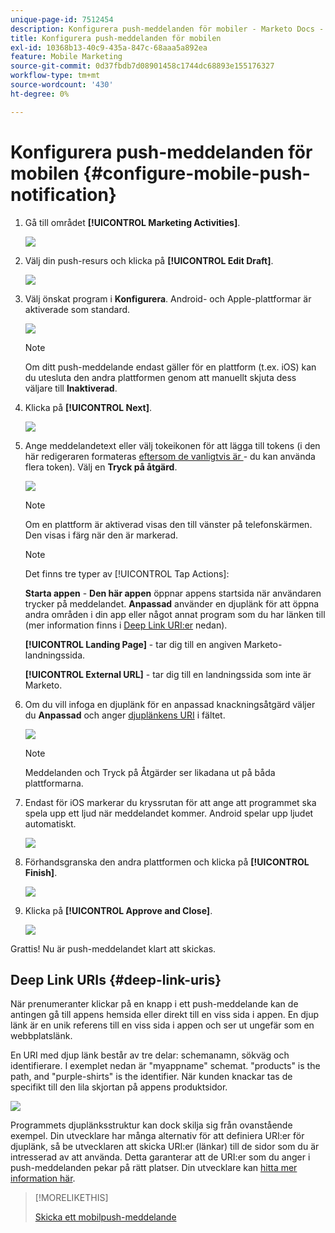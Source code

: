 ```yaml
---
unique-page-id: 7512454
description: Konfigurera push-meddelanden för mobiler - Marketo Docs - produktdokumentation
title: Konfigurera push-meddelanden för mobilen
exl-id: 10368b13-40c9-435a-847c-68aaa5a892ea
feature: Mobile Marketing
source-git-commit: 0d37fbdb7d08901458c1744dc68893e155176327
workflow-type: tm+mt
source-wordcount: '430'
ht-degree: 0%

---
```


# Konfigurera push-meddelanden för mobilen {#configure-mobile-push-notification}

1. Gå till området **[!UICONTROL Marketing Activities]**.

   ![](assets/configure-mobile-push-notification-1.png)

1. Välj din push-resurs och klicka på **[!UICONTROL Edit Draft]**.

   ![](assets/configure-mobile-push-notification-2.png)

1. Välj önskat program i **Konfigurera**. Android- och Apple-plattformar är aktiverade som standard.

   ![](assets/configure-mobile-push-notification-3.png)

   >[!NOTE]
   >
   >Om ditt push-meddelande endast gäller för en plattform (t.ex. iOS) kan du utesluta den andra plattformen genom att manuellt skjuta dess väljare till **Inaktiverad**.

1. Klicka på **[!UICONTROL Next]**.

   ![](assets/configure-mobile-push-notification-4.png)

1. Ange meddelandetext eller välj tokeikonen för att lägga till tokens (i den här redigeraren formateras [ eftersom de vanligtvis är ](/help/marketo/product-docs/demand-generation/landing-pages/personalizing-landing-pages/tokens-overview.md) - du kan använda flera token). Välj en **Tryck på åtgärd**.

   ![](assets/configure-mobile-push-notification-5.png)

   >[!NOTE]
   >
   >Om en plattform är aktiverad visas den till vänster på telefonskärmen. Den visas i färg när den är markerad.

   >[!NOTE]
   >
   >Det finns tre typer av [!UICONTROL Tap Actions]:
   >
   >**Starta appen** - **Den här appen** öppnar appens startsida när användaren trycker på meddelandet. **Anpassad** använder en djuplänk för att öppna andra områden i din app eller något annat program som du har länken till (mer information finns i [Deep Link URI:er](#deep-link-uris) nedan).
   >
   >**[!UICONTROL Landing Page]** - tar dig till en angiven Marketo-landningssida.
   >
   >**[!UICONTROL External URL]** - tar dig till en landningssida som inte är Marketo.

1. Om du vill infoga en djuplänk för en anpassad knackningsåtgärd väljer du **Anpassad** och anger [djuplänkens URI](#deep-link-uris) i fältet.

   ![](assets/configure-mobile-push-notification-6.png)

   >[!NOTE]
   >
   >Meddelanden och Tryck på Åtgärder ser likadana ut på båda plattformarna.

1. Endast för iOS markerar du kryssrutan för att ange att programmet ska spela upp ett ljud när meddelandet kommer. Android spelar upp ljudet automatiskt.

   ![](assets/configure-mobile-push-notification-7.png)

1. Förhandsgranska den andra plattformen och klicka på **[!UICONTROL Finish]**.

   ![](assets/configure-mobile-push-notification-8.png)

1. Klicka på **[!UICONTROL Approve and Close]**.

   ![](assets/configure-mobile-push-notification-9.png)

Grattis! Nu är push-meddelandet klart att skickas.

## Deep Link URIs {#deep-link-uris}

När prenumeranter klickar på en knapp i ett push-meddelande kan de antingen gå till appens hemsida eller direkt till en viss sida i appen. En djup länk är en unik referens till en viss sida i appen och ser ut ungefär som en webbplatslänk.

En URI med djup länk består av tre delar: schemanamn, sökväg och identifierare. I exemplet nedan är &quot;myappname&quot; schemat. &quot;products&quot; is the path, and &quot;purple-shirts&quot; is the identifier. När kunden knackar tas de specifikt till den lila skjortan på appens produktsidor.

![](assets/configure-mobile-push-notification-10.png)

Programmets djuplänksstruktur kan dock skilja sig från ovanstående exempel. Din utvecklare har många alternativ för att definiera URI:er för djuplänk, så be utvecklaren att skicka URI:er (länkar) till de sidor som du är intresserad av att använda. Detta garanterar att de URI:er som du anger i push-meddelanden pekar på rätt platser. Din utvecklare kan [hitta mer information här](https://experienceleague.adobe.com/sv/docs/marketo-developer/marketo/mobile/enabling-deep-links-in-your-app).

>[!MORELIKETHIS]
>
>[Skicka ett mobilpush-meddelande](/help/marketo/product-docs/mobile-marketing/push-notifications/send-a-mobile-push-notification.md)
